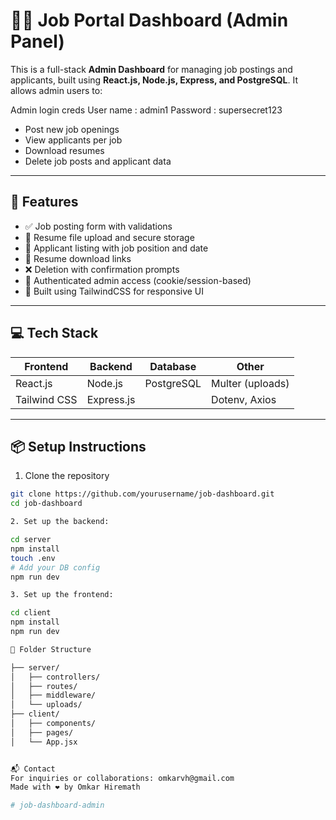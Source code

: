 # 🧑‍💼 Job Portal Dashboard (Admin Panel)

This is a full-stack **Admin Dashboard** for managing job postings and applicants, built using **React.js, Node.js, Express, and PostgreSQL**. It allows admin users to:

Admin login creds
User name : admin1
Password : supersecret123

- Post new job openings
- View applicants per job
- Download resumes
- Delete job posts and applicant data

---

## 🚀 Features

- ✅ Job posting form with validations
- 📂 Resume file upload and secure storage
- 📃 Applicant listing with job position and date
- 🧾 Resume download links
- ❌ Deletion with confirmation prompts
- 🔐 Authenticated admin access (cookie/session-based)
- 🌈 Built using TailwindCSS for responsive UI

---

## 💻 Tech Stack

| Frontend        | Backend       | Database     | Other           |
|-----------------|---------------|--------------|------------------|
| React.js        | Node.js       | PostgreSQL   | Multer (uploads) |
| Tailwind CSS    | Express.js    |              | Dotenv, Axios    |

---

## 📦 Setup Instructions

1. Clone the repository

```bash
git clone https://github.com/yourusername/job-dashboard.git
cd job-dashboard

2. Set up the backend:

cd server
npm install
touch .env
# Add your DB config
npm run dev

3. Set up the frontend:

cd client
npm install
npm run dev

📁 Folder Structure

├── server/
│   ├── controllers/
│   ├── routes/
│   ├── middleware/
│   └── uploads/
├── client/
│   ├── components/
│   ├── pages/
│   └── App.jsx


📬 Contact
For inquiries or collaborations: omkarvh@gmail.com
Made with ❤️ by Omkar Hiremath

#   j o b - d a s h b o a r d - a d m i n  
 